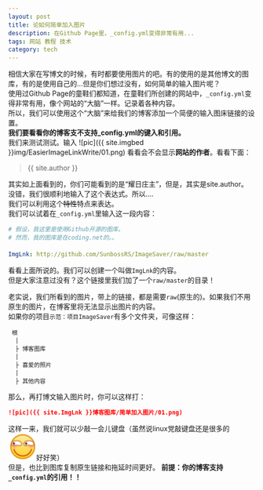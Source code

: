 ```yaml
---
layout: post
title: 论如何简单加入图片
description: 在Github Page里，_config.yml变得非常有用...
tags: 网站 教程 技术
category: tech
---
```


相信大家在写博文的时候，有时都要使用图片的吧。有的使用的是其他博文的图库，有的是使用自己的...但是你们想过没有，如何简单的输入图片呢？  
使用过Github Page的童鞋们都知道，在童鞋们所创建的网站中，`_config.yml`变得非常有用，像个网站的“大脑”一样。记录着各种内容。  
所以，我们可以使用这个“大脑”来给我们的博客添加一个简便的输入图床链接的设置。  
**我们要看看你的博客支不支持_config.yml的键入和引用。**  
我们来测试测试。输入
![pic]({{ site.imgbed }}img/EasierImageLinkWrite/01.png)
看看会不会显示**网站的作者**。看看下面：  
> {{ site.author }}

其实如上面看到的，你们可能看到的是“耀日庄主”，但是，其实是site.author。  
没错，我们很顺利地输入了这个表达式。所以....  
我们可以利用这个~~特性~~特点来表达。  
我们可以试着在`_config.yml`里输入这一段内容：
```yaml
# 假设，我这里是使用Github开源的图库。
# 然而，我的图库是在coding.net的。。

ImgLnk: http://github.com/SunbossRS/ImageSaver/raw/master
```
看看上面所说的。我们可以创建一个叫做`ImgLnk`的内容。  
但是大家注意过没有？这个链接里我们加了一个`raw/master`的目录！  
  
老实说，我们所看到的图片，带上的链接，都是需要`raw`(原生的)。如果我们不用原生的图片，在博客里将无法显示出图片的内容。  
如果你的项目`示范：项目ImageSaver`有多个文件夹，可像这样：
```list
 根
  |
  ├ 博客图库
  |
  ├ 喜爱的照片
  |
  ├ 其他内容
```
那么，再打博文输入图片时，你可以这样打：
```markdown
![pic]({{ site.ImgLnk }}博客图库/简单加入图片/01.png)
```
这样一来，我们就可以少敲一会儿键盘（虽然说linux党敲键盘还是很多的![pic](http://github.com/sunbossrs/blogcommentstore/raw/master/emoji/滑稽.png)好好笑）  
但是，也比到图库复制原生链接和拖延时间更好。
**前提：你的博客支持`_config.yml`的引用！！**
